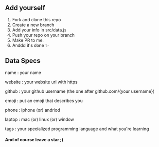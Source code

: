 ## Add yourself

1. Fork and clone this repo
2. Create a new branch
3. Add your info in src/data.js
4. Push your repo on your branch
5. Make PR to me.
6. Anddd it's done ✨

## Data Specs 

name : your name

website : your website url with https

github : your github username (the one after github.com/{your username})

emoji : put an emoji that describes you

phone : iphone (or) andriod

laptop : mac (or) linux (or) window

tags : your specialized programming language and what you're learning

#### And of course leave a star ;)
